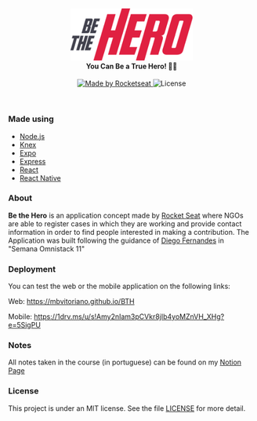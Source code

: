 <h4 align="center">
<img src="logo3x.png" width="250px" /><br>
 <b>You Can Be a True Hero!</b> 🦸‍♂️
</h4>
<p align="center">
  <a href="https://rocketseat.com.br">
    <img alt="Made by Rocketseat" src="https://img.shields.io/badge/made%20by-Rocketseat-green">
  </a>
  <img alt="License" src="https://img.shields.io/badge/license-MIT-green">
</p>

<br>

### Made using
- [Node.js](https://nodejs.org/en/)
- [Knex](http://knexjs.org/)
- [Expo](https://expo.io/)
- [Express](https://expressjs.com/pt-br/)
- [React](https://pt-br.reactjs.org/)
- [React Native](https://github.com/facebook/react-native)

### About
<b>Be the Hero</b> is an application concept made by [Rocket Seat](https://www.rocketseat.com.br) where NGOs are able to register cases in which they are working and provide contact information in order to find people interested in making a contribution.
The Application was built following the guidance of [Diego Fernandes](https://github.com/diego3g) in "Semana Omnistack 11"

### Deployment
You can test the web or the mobile application on the following links:

Web: https://mbvitoriano.github.io/BTH

Mobile: https://1drv.ms/u/s!Amy2nIam3pCVkr8jIb4yoMZnVH_XHg?e=5SigPU

### Notes
All notes taken in the course (in portuguese) can be found on my [Notion Page](https://www.notion.so/Semana-Omnistack-11-2444d294eb114084847871f045bd182a)

### License
This project is under an MIT license. See the file [LICENSE](LICENSE.md) for more detail.
